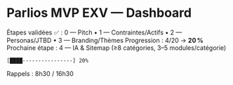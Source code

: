 # Parlios MVP EXV — Dashboard

Étapes validées ✅ : 0 — Pitch • 1 — Contraintes/Actifs • 2 — Personas/JTBD • 3 — Branding/Thèmes
Progression : 4/20 → **20 %**
Prochaine étape : 4 — IA & Sitemap (≥8 catégories, 3–5 modules/catégorie)

```
[████----------------] 20%
```

Rappels : 8h30 / 16h30
